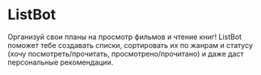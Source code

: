 # ListBot
Организуй свои планы на просмотр фильмов и чтение книг! ListBot поможет тебе создавать списки, сортировать их по жанрам и статусу (хочу посмотреть/прочитать, просмотрено/прочитано) и даже даст персональные рекомендации.
